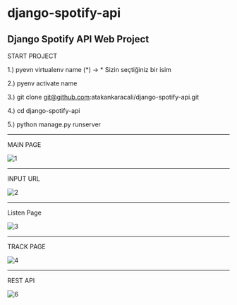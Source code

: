 # django-spotify-api
Django Spotify API Web Project
-----------------------
START PROJECT

1.) pyevn virtualenv name (*) -> * Sizin seçtiğiniz bir isim

2.) pyenv activate name

3.) git clone git@github.com:atakankaracali/django-spotify-api.git

4.) cd django-spotify-api

5.) python manage.py runserver


------------------------
MAIN PAGE

![1](https://user-images.githubusercontent.com/53658645/162410405-9f5df08d-27f0-4122-99a5-876b45f33c3f.PNG)


------------------------
INPUT URL

![2](https://user-images.githubusercontent.com/53658645/162410500-28ace0d2-6fe5-476d-a5ea-0d601de4e4d0.PNG)


------------------------
Listen Page

![3](https://user-images.githubusercontent.com/53658645/162410584-a2efc757-3b8b-46f0-b883-38010649dc2f.PNG)


------------------------
TRACK PAGE

![4](https://user-images.githubusercontent.com/53658645/162410654-5ef45617-ba01-4431-95e2-63698fa25dc0.PNG)


------------------------
REST API

![6](https://user-images.githubusercontent.com/53658645/162410696-ea4cb5f9-9f47-4fb1-a08a-d5fd15353c50.PNG)

